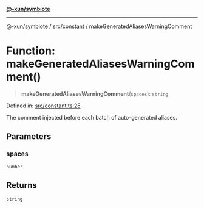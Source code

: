 [**@-xun/symbiote**](../../../README.md)

***

[@-xun/symbiote](../../../README.md) / [src/constant](../README.md) / makeGeneratedAliasesWarningComment

# Function: makeGeneratedAliasesWarningComment()

> **makeGeneratedAliasesWarningComment**(`spaces`): `string`

Defined in: [src/constant.ts:25](https://github.com/Xunnamius/symbiote/blob/79d395cced979d17188580f3f3b776aa6e57df18/src/constant.ts#L25)

The comment injected before each batch of auto-generated aliases.

## Parameters

### spaces

`number`

## Returns

`string`
